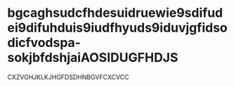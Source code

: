 # bgcaghsudcfhdesuidruewie9sdifudei9difuhduis9iudfhyuds9iduvjgfidsodicfvodspa-sokjbfdshjaiAOSIDUGFHDJS
CXZVGHJKLKJHGFDSDHNBGVFCXCVCC                                                                                                    
